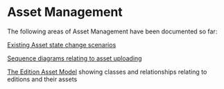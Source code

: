 # Asset Management

The following areas of Asset Management have been documented so far:

[Existing Asset state change scenarios](asset_management/existing_asset_state_change_scenarios.md)

[Sequence diagrams relating to asset uploading](asset_management/asset_sequences.md)

[The Edition Asset Model](asset_management/edition_asset_model.md) showing classes and relationships relating to editions and their assets
